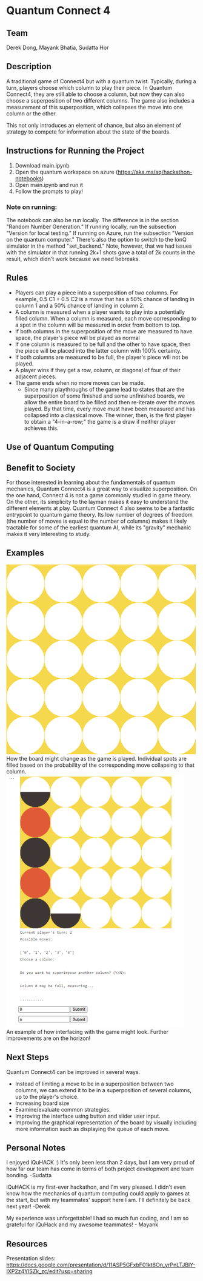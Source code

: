 # Quantum Connect 4

## Team

Derek Dong, Mayank Bhatia, Sudatta Hor

## Description

A traditional game of Connect4 but with a quantum twist. Typically, during a turn, players choose which column to play their piece. In Quantum Connect4, they are still able to choose a column, but now they can also choose a superposition of two different columns. The game also includes a measurement of this superposition, which collapses the move into one column or the other.

This not only introduces an element of chance, but also an element of strategy to compete for information about the state of the boards.

## Instructions for Running the Project

1. Download main.ipynb
2. Open the quantum workspace on azure (https://aka.ms/aq/hackathon-notebooks)
3. Open main.ipynb and run it
4. Follow the prompts to play!

### Note on running:
The notebook can also be run locally. The difference is in the section "Random Number Generation." If running locally, run the subsection "Version for local testing." If running on Azure, run the subsection "Version on the quantum computer." There's also the option to switch to the IonQ simulator in the method "set_backend." Note, however, that we had issues with the simulator in that running 2k+1 shots gave a total of 2k counts in the result, which didn't work because we need tiebreaks.


## Rules

- Players can play a piece into a superposition of two columns. For example, 0.5 C1 + 0.5 C2 is a move that has a 50% chance of landing in column 1 and a 50% chance of landing in column 2.
- A column is measured when a player wants to play into a potentially filled column. When a column is measured, each move corresponding to a spot in the column will be measured in order from bottom to top.
- If both columns in the superposition of the move are measured to have space, the player's piece will be played as normal
- If one column is measured to be full and the other to have space, then the piece will be placed into the latter column with 100% certainty.
- If both columns are measured to be full, the player's piece will not be played.
- A player wins if they get a row, column, or diagonal of four of their adjacent pieces.
- The game ends when no more moves can be made.
  - Since many playthroughs of the game lead to states that are the superposition of some finished and some unfinished boards, we allow the entire board to be filled and then re-iterate over the moves played. By that time, every move must have been measured and has collapsed into a classical move. The winner, then, is the first player to obtain a "4-in-a-row;" the game is a draw if neither player achieves this.

## Use of Quantum Computing



## Benefit to Society

For those interested in learning about the fundamentals of quantum mechanics, Quantum Connect4 is a great way to visualize superposition. On the one hand, Connect 4 is not a game commonly studied in game theory. On the other, its simplicity to the layman makes it easy to understand the different elements at play. Quantum Connect 4 also seems to be a fantastic entrypoint to quantum game theory. Its low number of degrees of freedom (the number of moves is equal to the number of columns) makes it likely tractable for some of the earliest quantum AI, while its "gravity" mechanic makes it very interesting to study.

## Examples
![Example Board](https://github.com/SudattaHor/2022_microsoft_ionq_challenge/blob/main/Quantum%20Connect%204/qconnect4.gif)  
How the board might change as the game is played. Individual spots are filled based on the probability of the corresponding move collapsing to that column.    
![Example Interface](https://github.com/SudattaHor/2022_microsoft_ionq_challenge/blob/main/Quantum%20Connect%204/interface_sample1.png)  
An example of how interfacing with the game might look. Further improvements are on the horizon!

## Next Steps

Quantum Connect4 can be improved in several ways.

- Instead of limiting a move to be in a superposition between two columns, we can extend it to be in a superposition of several columns, up to the player's choice.
- Increasing board size
- Examine/evaluate common strategies.
- Improving the interface using button and slider user input.
- Improving the graphical representation of the board by visually including more information such as displaying the queue of each move.

## Personal Notes

I enjoyed iQuHACK :) It's only been less than 2 days, but I am very proud of how far our team has come in terms of both project development and team bonding. -Sudatta

iQuHACK is my first-ever hackathon, and I'm very pleased. I didn't even know how the mechanics of quantum computing could apply to games at the start, but with my teammates' support here I am. I'll definitely be back next year! -Derek

My experience was unforgettable! I had so much fun coding, and I am so grateful for iQuHack and my awesome teammates! - Mayank

## Resources

Presentation slides: https://docs.google.com/presentation/d/11ASP5GFxbF01kt8On_yrPnLTJBlY-IXP2z4YlSZk_zc/edit?usp=sharing
